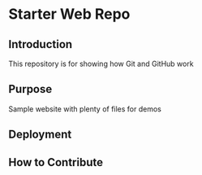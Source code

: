 # Starter Web Repo

## Introduction
This repository is for showing how Git and GitHub work

## Purpose

Sample website with plenty of files for demos

## Deployment

## How to Contribute

